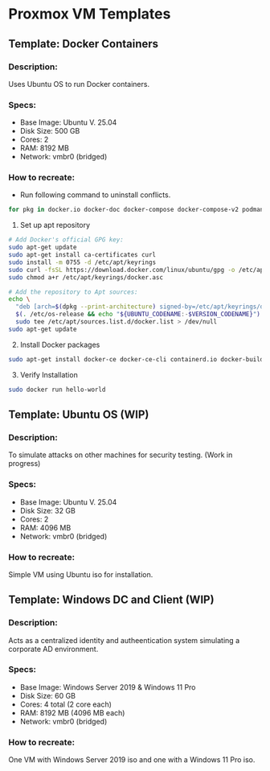 # Proxmox VM Templates

## Template: Docker Containers

### Description:
Uses Ubuntu OS to run Docker containers.

### Specs:
- Base Image: Ubuntu V. 25.04
- Disk Size: 500 GB
- Cores: 2
- RAM: 8192 MB
- Network: vmbr0 (bridged)

### How to recreate:
* Run following command to uninstall conflicts.
```bash
for pkg in docker.io docker-doc docker-compose docker-compose-v2 podman-docker containerd runc; do sudo apt-get remove $pkg; done
```

1. Set up apt repository
```bash
# Add Docker's official GPG key:
sudo apt-get update
sudo apt-get install ca-certificates curl
sudo install -m 0755 -d /etc/apt/keyrings
sudo curl -fsSL https://download.docker.com/linux/ubuntu/gpg -o /etc/apt/keyrings/docker.asc
sudo chmod a+r /etc/apt/keyrings/docker.asc

# Add the repository to Apt sources:
echo \
  "deb [arch=$(dpkg --print-architecture) signed-by=/etc/apt/keyrings/docker.asc] https://download.docker.com/linux/ubuntu \
  $(. /etc/os-release && echo "${UBUNTU_CODENAME:-$VERSION_CODENAME}") stable" | \
  sudo tee /etc/apt/sources.list.d/docker.list > /dev/null
sudo apt-get update
```

2. Install Docker packages
```bash
sudo apt-get install docker-ce docker-ce-cli containerd.io docker-buildx-plugin docker-compose-plugin
```

3. Verify Installation
```bash
sudo docker run hello-world
```

## Template: Ubuntu OS (WIP)

### Description:
To simulate attacks on other machines for security testing. (Work in progress)

### Specs:
- Base Image: Ubuntu V. 25.04
- Disk Size: 32 GB
- Cores: 2
- RAM: 4096 MB
- Network: vmbr0 (bridged)

### How to recreate:
Simple VM using Ubuntu iso for installation.

## Template: Windows DC and Client (WIP)

### Description:
Acts as a centralized identity and autheentication system simulating a corporate AD environment.

### Specs:
- Base Image: Windows Server 2019 & Windows 11 Pro
- Disk Size: 60 GB
- Cores: 4 total (2 core each)
- RAM: 8192 MB (4096 MB each)
- Network: vmbr0 (bridged)

### How to recreate:
One VM with Windows Server 2019 iso and one with a Windows 11 Pro iso.